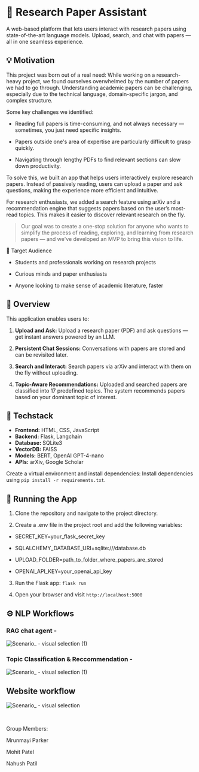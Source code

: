 # 🧠 Research Paper Assistant

A web-based platform that lets users interact with research papers using state-of-the-art language models. Upload, search, and chat with papers — all in one seamless experience.

## 💡 Motivation

This project was born out of a real need:
While working on a research-heavy project, we found ourselves overwhelmed by the number of papers we had to go through. Understanding academic papers can be challenging, especially due to the technical language, domain-specific jargon, and complex structure.

Some key challenges we identified:

- Reading full papers is time-consuming, and not always necessary — sometimes, you just need specific insights.

- Papers outside one's area of expertise are particularly difficult to grasp quickly.

- Navigating through lengthy PDFs to find relevant sections can slow down productivity.

To solve this, we built an app that helps users interactively explore research papers. Instead of passively reading, users can upload a paper and ask questions, making the experience more efficient and intuitive.

For research enthusiasts, we added a search feature using arXiv and a recommendation engine that suggests papers based on the user’s most-read topics. This makes it easier to discover relevant research on the fly.

> Our goal was to create a one-stop solution for anyone who wants to simplify the process of reading, exploring, and learning from research papers — and we've developed an MVP to bring this vision to life.

🎯 Target Audience

- Students and professionals working on research projects

- Curious minds and paper enthusiasts

- Anyone looking to make sense of academic literature, faster



## 📌 Overview

This application enables users to:

1. **Upload and Ask:** Upload a research paper (PDF) and ask questions — get instant answers powered by an LLM.

2. **Persistent Chat Sessions:** Conversations with papers are stored and can be revisited later.

3. **Search and Interact:** Search papers via arXiv and interact with them on the fly without uploading.

4. **Topic-Aware Recommendations:** Uploaded and searched papers are classified into 17 predefined topics. The system recommends papers based on your dominant topic of interest.

## 🧰 Techstack

- **Frontend:** HTML, CSS, JavaScript
- **Backend:** Flask, Langchain
- **Database:** SQLite3
- **VectorDB:** FAISS
- **Models:** BERT, OpenAI GPT-4-nano
- **APIs:** arXiv, Google Scholar

Create a virtual environment and install dependencies: Install dependencies using `pip install -r requirements.txt`.

## 🚀 Running the App

1. Clone the repository and navigate to the project directory.

2. Create a .env file in the project root and add the following variables:

- SECRET_KEY=your_flask_secret_key

- SQLALCHEMY_DATABASE_URI=sqlite:///database.db

- UPLOAD_FOLDER=path_to_folder_where_papers_are_stored

- OPENAI_API_KEY=your_openai_api_key
   
3. Run the Flask app: `flask run`

4. Open your browser and visit `http://localhost:5000`

## ⚙️ NLP Workflows

### RAG chat agent - 

![Scenario_ - visual selection (1)](https://github.com/user-attachments/assets/ffc9c638-6dc5-4dfd-93b4-bc94a11a423d)

### Topic Classification & Reccommendation -

![Scenario_ - visual selection (1)](https://github.com/user-attachments/assets/3e98c744-451e-4ba7-afa7-729a6ea78d29)


## Website workflow

![Scenario_ - visual selection](https://github.com/user-attachments/assets/b9935669-40b8-40ef-9908-3121c5da9915)


​

Group Members:

Mrunmayi Parker

Mohit Patel

Nahush Patil










